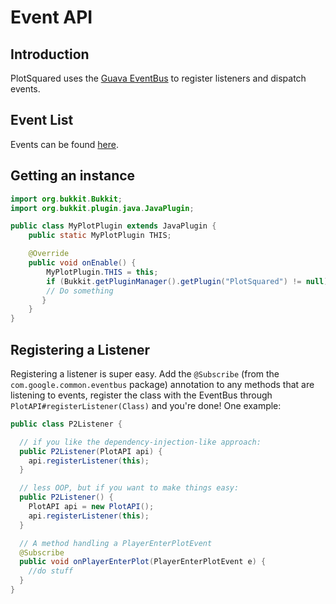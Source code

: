 # Event API

## Introduction

PlotSquared uses the [Guava EventBus](https://github.com/google/guava/wiki/EventBusExplained) to register listeners and dispatch events.

## Event List

Events can be found [here](https://intellectualsites.github.io/plotsquared-javadocs/core/com/plotsquared/core/events/package-summary.html).

## Getting an instance

```java
import org.bukkit.Bukkit;
import org.bukkit.plugin.java.JavaPlugin;

public class MyPlotPlugin extends JavaPlugin {
    public static MyPlotPlugin THIS;

    @Override
    public void onEnable() {
        MyPlotPlugin.THIS = this;
        if (Bukkit.getPluginManager().getPlugin("PlotSquared") != null) {
        // Do something
       }
    }
}
```

## Registering a Listener

Registering a listener is super easy. Add the `@Subscribe` (from the `com.google.common.eventbus` package) annotation to any methods that are listening to events, register the class with the EventBus through `PlotAPI#registerListener(Class)` and you're done! One example:

```java
public class P2Listener {

  // if you like the dependency-injection-like approach:
  public P2Listener(PlotAPI api) {
    api.registerListener(this);
  }

  // less OOP, but if you want to make things easy:
  public P2Listener() {
    PlotAPI api = new PlotAPI();
    api.registerListener(this);
  }

  // A method handling a PlayerEnterPlotEvent
  @Subscribe
  public void onPlayerEnterPlot(PlayerEnterPlotEvent e) {
    //do stuff
  }
}
```